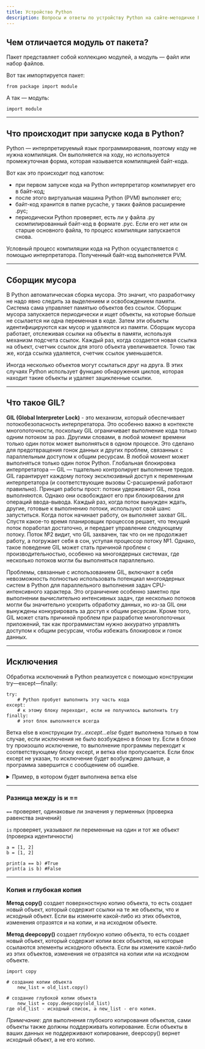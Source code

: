 ```yaml
---
title: Устройство Python
description: Вопросы и ответы по устройству Python на сайте-методичке Python FAQ.
---
```



## Чем отличается модуль от пакета?
Пакет представляет собой коллекцию модулей, а модуль — файл или набор файлов.

Вот так импортируется пакет:

    from package import module

А так — модуль:

    import module

---

## Что происходит при запуске кода в Python?
Python — интерпретируемый язык программирования, поэтому коду не нужна компиляция. Он выполняется на ходу, но используется промежуточная форма, которая называется компиляцией байт-кода.

Вот как это происходит под капотом:
- при первом запуске кода на Python интерпретатор компилирует его в байт-код;
- после этого виртуальная машина Python (PVM) выполняет его;
- байт-код хранится в папке pycache, у таких файлов расширение .pyc;
- периодически Python проверяет, есть ли у файла .py скомпилированный байт-код в формате .pyc. Если его нет или он старше основного файла, то процесс компиляции запускается снова.

Условный процесс компиляции кода на Python осуществляется с помощью интерпретатора. Полученный байт-код выполняется PVM.

---

## Сборщик мусора
В Python автоматическая сборка мусора. Это значит, что разработчику не надо явно следить за выделением и освобождением памяти. Система сама управляет памятью объектов без ссылок.
Сборщик мусора запускается периодически и ищет объекты, на которые больше не ссылается ни одна переменная в коде. Затем эти объекты идентифицируются как мусор и удаляются из памяти. Сборщик мусора работает, отслеживая ссылки на объекты в памяти, используя механизм подсчета ссылок. Каждый раз, когда создается новая ссылка на объект, счетчик ссылок для этого объекта увеличивается. Точно так же, когда ссылка удаляется, счетчик ссылок уменьшается.

Иногда несколько объектов могут ссылаться друг на друга. В этих случаях Python использует функцию обнаружения циклов, которая находит такие объекты и удаляет зацикленные ссылки.

---

## Что такое GIL?
**GIL (Global Interpreter Lock)** - это механизм, который обеспечивает потокобезопасность интерпретатора. Это особенно важно в контексте многопоточности, поскольку GIL ограничивает выполнение кода только одним потоком за раз. Другими словами, в любой момент времени только один поток может выполняться в одном процессе. Это сделано для предотвращения гонок данных и других проблем, связанных с параллельным доступом к общим ресурсам.
В любой момент может выполняться только один поток Python. Глобальная блокировка интерпретатора — GIL — тщательно контролирует выполнение тредов. GIL гарантирует каждому потоку эксклюзивный доступ к переменным интерпретатора (и соответствующие вызовы C-расширений работают правильно).
Принцип работы прост: потоки удерживают GIL, пока выполняются. Однако они освобождают его при блокировании для операций ввода-вывода. Каждый раз, когда поток вынужден ждать, другие, готовые к выполнению потоки, используют свой шанс запуститься.
Когда поток начинает работу, он выполняет захват GIL. Спустя какое-то время планировщик процессов решает, что текущий поток поработал достаточно, и передает управление следующему потоку. Поток №2 видит, что GIL захвачен, так что он не продолжает работу, а погружает себя в сон, уступая процессор потоку №1.
Однако, такое поведение GIL может стать причиной проблем с производительностью, особенно на многоядерных системах, где несколько потоков могли бы выполняться параллельно.

Проблемы, связанные с использованием GIL, включают в себя невозможность полностью использовать потенциал многоядерных систем в Python для параллельного выполнения задач CPU-интенсивного характера. Это ограничение особенно заметно при выполнении вычислительно интенсивных задач, где несколько потоков могли бы значительно ускорить обработку данных, но из-за GIL они вынуждены конкурировать за доступ к общим ресурсам. Кроме того, GIL может стать причиной проблем при разработке многопоточных приложений, так как программистам нужно аккуратно управлять доступом к общим ресурсам, чтобы избежать блокировок и гонок данных.

---

## Исключения

Обработка исключений в Python реализуется с помощью конструкции try—except—finally:

    try:
        # Python пробует выполнить эту часть кода
    except:
        # к этому блоку переходит, если не получилось выполнить try
    finally:
        # этот блок выполняется всегда

Ветка else в конструкции _try…except…else_ будет выполнена только в том случае, если исключения не было возбуждено в блоке try. Если в блоке try произошло исключение, то выполнение программы переходит к соответствующему блоку except, и ветка else пропускается. Если блок except не указан, то исключение будет возбуждено дальше, а программа завершится с сообщением об ошибке.

<details>
  <summary>Пример, в котором будет выполнена ветка else</summary>
    try:
       # some code here
    except:
       # code to handle the exception
    else:
       # code to execute if there is no exceptionп

Если в блоке try не возникает исключений, то выполняется код в блоке else.
</details>

---

### Разница между is и ==
`==` проверяет, одинаковые ли значения у перменных (проверка равенства значений)

`is` проверяет, указывают ли переменные на один и тот же объект (проверка идентичности)

    a = [1, 2]
    b = [1, 2]
    
    print(a == b) #True
    print(a is b) #False

---

### Копия и глубокая копия
**Метод copy()** создает поверхностную копию объекта, то есть создает новый объект, который содержит ссылки на те же объекты, что и исходный объект. Если вы измените какой-либо из этих объектов, изменения отразятся и на копии, и на исходном объекте.

**Метод deepcopy()** создает глубокую копию объекта, то есть создает новый объект, который содержит копии всех объектов, на которые ссылаются элементы исходного объекта. Если вы измените какой-либо из этих объектов, изменения не отразятся на копии или на исходном объекте.

    import copy
    
    # создание копии объекта
        new_list = old_list.copy()
    
    # создание глубокой копии объекта
        new_list = copy.deepcopy(old_list)
    где old_list - исходный список, а new_list - его копия.

_Примечание_: для выполнения глубокого копирования объектов, сами объекты также должны поддерживать копирование. Если объекты в ваших данных не поддерживают копирование, deepcopy() вернет исходный объект, а не его копию.
